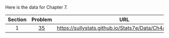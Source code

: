 Here is the data for Chapter 7.

|Section|Problem|URL|
|:---:|:---:|:---:|
|1|[35](https://sullystats.github.io/Stats7e/Data/Ch4/7_1_35.csv)|<a>https://sullystats.github.io/Stats7e/Data/Ch4/7_1_35.csv</a><br/>|


